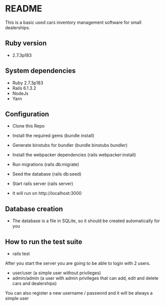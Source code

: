 # README

This is a basic used cars inventory management software for small dealerships.

## Ruby version

- 2.7.3p183

## System dependencies

- Ruby 2.7.3p183
- Rails 6.1.3.2
- NodeJs
- Yarn

## Configuration

- Clone this Repo

- Install the required gems (bundle install)

- Generate binstubs for bundler (bundle binstubs bundler)

- Install the webpacker dependencies (rails webpacker:install)

- Run migrations (rails db:migrate)

- Seed the database (rails db:seed)

- Start rails server (rails server)

- It will run on http://localhost:3000

## Database creation

- The database is a file in SQLite, so it should be created automatically for you

## How to run the test suite

- rails test

After you start the server you are going to be able to login with 2 users.

- user/user (a simple user without privileges)
- admin/admin (a user with admin privileges that can add, edit and delete cars and dealerships)

You can also register a new username / password and it will be always a simple user
